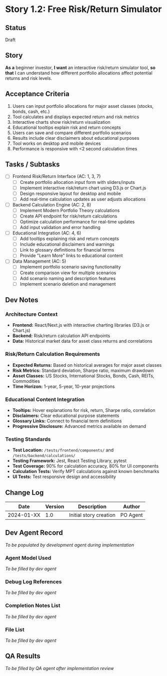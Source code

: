 # Story 1.2: Free Risk/Return Simulator

## Status
Draft

## Story
**As a** beginner investor,
**I want** an interactive risk/return simulator tool,
**so that** I can understand how different portfolio allocations affect potential returns and risk levels.

## Acceptance Criteria
1. Users can input portfolio allocations for major asset classes (stocks, bonds, cash, etc.)
2. Tool calculates and displays expected return and risk metrics
3. Interactive charts show risk/return visualization
4. Educational tooltips explain risk and return concepts
5. Users can save and compare different portfolio scenarios
6. Results include clear disclaimers about educational purposes
7. Tool works on desktop and mobile devices
8. Performance is responsive with <2 second calculation times

## Tasks / Subtasks
- [ ] Frontend Risk/Return Interface (AC: 1, 3, 7)
  - [ ] Create portfolio allocation input form with sliders/inputs
  - [ ] Implement interactive risk/return chart using D3.js or Chart.js
  - [ ] Design responsive layout for desktop and mobile
  - [ ] Add real-time calculation updates as user adjusts allocations
- [ ] Backend Calculation Engine (AC: 2, 8)
  - [ ] Implement Modern Portfolio Theory calculations
  - [ ] Create API endpoint for risk/return calculations
  - [ ] Optimize calculation performance for real-time updates
  - [ ] Add input validation and error handling
- [ ] Educational Integration (AC: 4, 6)
  - [ ] Add tooltips explaining risk and return concepts
  - [ ] Include educational disclaimers and warnings
  - [ ] Link to glossary definitions for financial terms
  - [ ] Provide "Learn More" links to educational content
- [ ] Data Management (AC: 5)
  - [ ] Implement portfolio scenario saving functionality
  - [ ] Create comparison view for multiple scenarios
  - [ ] Add scenario naming and description features
  - [ ] Implement scenario deletion and management

## Dev Notes

### Architecture Context
- **Frontend:** React/Next.js with interactive charting libraries (D3.js or Chart.js)
- **Backend:** Risk/return calculation API endpoints
- **Data:** Historical market data for asset class returns and correlations

### Risk/Return Calculation Requirements
- **Expected Returns:** Based on historical averages for major asset classes
- **Risk Metrics:** Standard deviation, Sharpe ratio, maximum drawdown
- **Asset Classes:** US Stocks, International Stocks, Bonds, Cash, REITs, Commodities
- **Time Horizon:** 1-year, 5-year, 10-year projections

### Educational Content Integration
- **Tooltips:** Hover explanations for risk, return, Sharpe ratio, correlation
- **Disclaimers:** Clear educational purpose statements
- **Glossary Links:** Connect to financial term definitions
- **Progressive Disclosure:** Advanced metrics available on demand

### Testing Standards
- **Test Location:** `/tests/frontend/components/` and `/tests/backend/calculations/`
- **Testing Framework:** Jest, React Testing Library, pytest
- **Test Coverage:** 90% for calculation accuracy, 80% for UI components
- **Calculation Tests:** Verify MPT calculations against known benchmarks
- **UI Tests:** Test responsive design and accessibility

## Change Log
| Date | Version | Description | Author |
|------|---------|-------------|---------|
| 2024-01-XX | 1.0 | Initial story creation | PO Agent |

## Dev Agent Record
*To be populated by development agent during implementation*

### Agent Model Used
*To be filled by dev agent*

### Debug Log References
*To be filled by dev agent*

### Completion Notes List
*To be filled by dev agent*

### File List
*To be filled by dev agent*

## QA Results
*To be filled by QA agent after implementation review*
